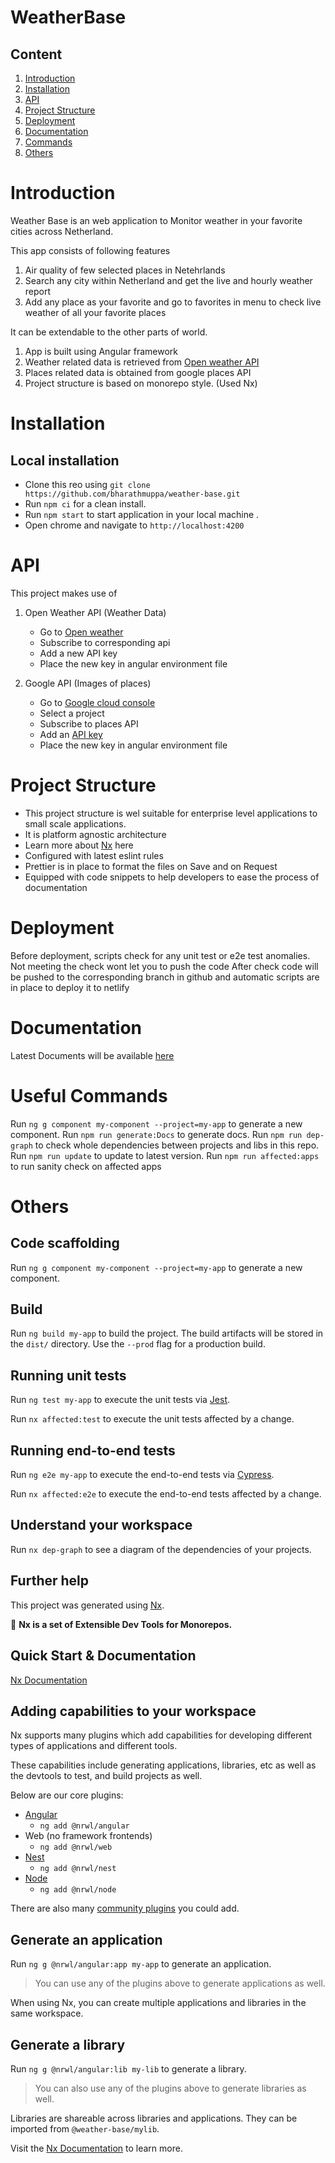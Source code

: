 

# WeatherBase

## Content

1. [Introduction](#introduction)
2. [Installation](#installation)
3. [API](#api)
4. [Project Structure](#project-structure)
5. [Deployment](#deployment)
6. [Documentation](#documentation)
7. [Commands](#useful-commands)
8. [Others](#others)


# Introduction

Weather Base is an web application to Monitor weather in your favorite cities across Netherland.

This app consists of following features

1. Air quality of few selected places in Netehrlands
2. Search any city within Netherland and get the live and hourly weather report
3. Add any place as your favorite and go to favorites in menu to check live weather of all your favorite places

It can be extendable to the other parts of world.

1. App is built using Angular framework
2. Weather related data is retrieved from [Open weather API](https://openweathermap.org/api)
3. Places related data is obtained from google places API
4. Project structure is based on monorepo style. (Used Nx)

# Installation

## Local installation

- Clone this reo using `git clone https://github.com/bharathmuppa/weather-base.git`
- Run `npm ci` for a clean install.
- Run `npm start` to start application in your local machine .
- Open chrome and navigate to `http://localhost:4200`

# API

This project makes use of

1. Open Weather API (Weather Data)
    - Go to [Open weather](https://openweathermap.org/api)
    - Subscribe to corresponding api
    - Add a new API key
    - Place the new key in angular environment file

2. Google API (Images of places)
    - Go to [Google cloud console](https://console.cloud.google.com/home/dashboard?project=weatherbase-306123)
    - Select a project
    - Subscribe to places API
    - Add an [API key](https://developers.google.com/maps/documentation/places/web-service/get-api-key?hl=it)
    - Place the new key in angular environment file

# Project Structure

* This project structure is wel suitable for enterprise level applications to small scale applications.
* It is platform agnostic architecture
* Learn more about [Nx](#nx) here
* Configured with latest eslint rules
* Prettier is in place to format the files on Save and on Request
* Equipped with code snippets to help developers to ease the process of documentation


# Deployment

Before deployment, scripts check for any unit test or e2e test anomalies. Not meeting the check wont let you to push the code
After check code will be pushed to the corresponding branch in github and automatic scripts are in place to deploy it to netlify

# Documentation

Latest Documents will be available [here](https://weather-base-docs.netlify.app/)

# Useful Commands
Run `ng g component my-component --project=my-app` to generate a new component.
Run `npm run generate:Docs` to generate docs.
Run `npm run dep-graph` to check whole dependencies between projects and libs in this repo.
Run `npm run update` to update to latest version.
Run `npm run affected:apps` to run sanity check on affected apps

# Others

## Code scaffolding

Run `ng g component my-component --project=my-app` to generate a new component.

## Build

Run `ng build my-app` to build the project. The build artifacts will be stored in the `dist/` directory. Use the `--prod` flag for a production build.

## Running unit tests

Run `ng test my-app` to execute the unit tests via [Jest](https://jestjs.io).

Run `nx affected:test` to execute the unit tests affected by a change.

## Running end-to-end tests

Run `ng e2e my-app` to execute the end-to-end tests via [Cypress](https://www.cypress.io).

Run `nx affected:e2e` to execute the end-to-end tests affected by a change.

## Understand your workspace

Run `nx dep-graph` to see a diagram of the dependencies of your projects.

## Further help


This project was generated using [Nx](https://nx.dev).

🔎 **Nx is a set of Extensible Dev Tools for Monorepos.**

## Quick Start & Documentation

[Nx Documentation](https://nx.dev/angular)

## Adding capabilities to your workspace

Nx supports many plugins which add capabilities for developing different types of applications and different tools.

These capabilities include generating applications, libraries, etc as well as the devtools to test, and build projects as well.

Below are our core plugins:

- [Angular](https://angular.io)
  - `ng add @nrwl/angular`
- Web (no framework frontends)
  - `ng add @nrwl/web`
- [Nest](https://nestjs.com)
  - `ng add @nrwl/nest`
- [Node](https://nodejs.org)
  - `ng add @nrwl/node`

There are also many [community plugins](https://nx.dev/nx-community) you could add.

## Generate an application

Run `ng g @nrwl/angular:app my-app` to generate an application.

> You can use any of the plugins above to generate applications as well.

When using Nx, you can create multiple applications and libraries in the same workspace.

## Generate a library

Run `ng g @nrwl/angular:lib my-lib` to generate a library.

> You can also use any of the plugins above to generate libraries as well.

Libraries are shareable across libraries and applications. They can be imported from `@weather-base/mylib`.

Visit the [Nx Documentation](https://nx.dev/angular) to learn more.